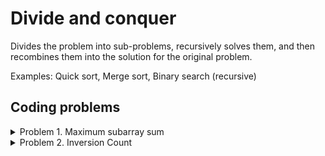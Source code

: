 # Divide and conquer

Divides the problem into sub-problems, recursively solves them, and then recombines them into the solution for the original problem.

Examples: Quick sort, Merge sort, Binary search (recursive)

## Coding problems

<details>
  <summary>Problem 1. Maximum subarray sum</summary>
  
  You are given a one dimensional array that may contain both positive and negative integers, find the sum of contiguous subarray of numbers which has the largest sum.
  
  For example for array `[-2, -5, 6, -2, -3, 1, 5, -6]`, the maximum subarray sum will be `7` which is the sum of the elements `6, -2, -3, 1, 5`.
</details>

<details>
  <summary>Problem 2. Inversion Count</summary>
  
  Given an array of integers. Find the Inversion Count in the array.
  
  Inversion Count: For an array, inversion count indicates how far (or close) the array is from being sorted. If the array is already sorted then the inversion count is 0. If an array is sorted in the reverse order then the inversion count is the maximum.
  
  Formally, two elements `a[i]` and `a[j]` form an inversion if `a[i] > a[j]` and `i < j`.
</details>
